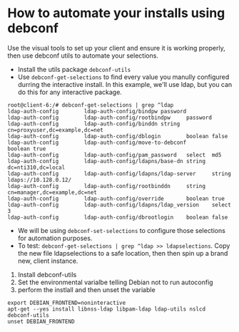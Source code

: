# How to automate your installs using debconf

Use the visual tools to set up your client and ensure it is working properly, then use debconf utils to automate your selections.

   * Install the utils package `debconf-utils`
   * Use `debconf-get-selections` to find every value you manully configured durring the interactive install.  In this example, we'll use ldap, but you can do this for any interactive package.
   
``` 
root@client-6:/# debconf-get-selections | grep ^ldap
ldap-auth-config        ldap-auth-config/bindpw password
ldap-auth-config        ldap-auth-config/rootbindpw     password
ldap-auth-config        ldap-auth-config/binddn string  cn=proxyuser,dc=example,dc=net
ldap-auth-config        ldap-auth-config/dblogin        boolean false
ldap-auth-config        ldap-auth-config/move-to-debconf        boolean true
ldap-auth-config        ldap-auth-config/pam_password   select  md5
ldap-auth-config        ldap-auth-config/ldapns/base-dn string  dc=nti310,dc=local
ldap-auth-config        ldap-auth-config/ldapns/ldap-server     string  ldaps://10.128.0.12/
ldap-auth-config        ldap-auth-config/rootbinddn     string  cn=manager,dc=example,dc=net
ldap-auth-config        ldap-auth-config/override       boolean true
ldap-auth-config        ldap-auth-config/ldapns/ldap_version    select  3
ldap-auth-config        ldap-auth-config/dbrootlogin    boolean false
```
   * We will be using `debconf-set-selections` to configure those selections for automation purposes.
   * To test: `debconf-get-selections | grep ^ldap >> ldapselections`.  Copy the new file ldapselections to a safe location, then then spin up a brand new, client instance.  
   1) Install debconf-utils
   2) Set the environmental varialbe telling Debian not to run autoconfig
   3) perform the instlall and then unset the variable
   
 ```
export DEBIAN_FRONTEND=noninteractive
apt-get --yes install libnss-ldap libpam-ldap ldap-utils nslcd debconf-utils
unset DEBIAN_FRONTEND
 ```
 
 
   
